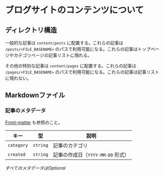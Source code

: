 # ブログサイトのコンテンツについて

## ディレクトリ構造

一般的な記事は `content/posts` に配置する。これらの記事は `/posts/<FILE_BASENAME>` のパスで利用可能になる。これらの記事はトップページやカテゴリページの記事リストに現れる。

その他の特別な記事は `content/pages` に配置する。これらの記事は `/pages/<FILE_BASENAME>` のパスで利用可能になる。これらの記事は記事リストに現れない。

## Markdownファイル

### 記事のメタデータ

[Front-matter](https://content.nuxt.com/usage/markdown#front-matter) も参照のこと。

|キー        |型          |説明       |
|------------|------------|-----------|
|`category`  |`string`    |記事のカテゴリ|
|`created`   |`string`    |記事の作成日（`YYYY-MM-DD` 形式）|

*すべてのメタデータはOptional*
